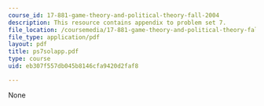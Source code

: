 ```yaml
---
course_id: 17-881-game-theory-and-political-theory-fall-2004
description: This resource contains appendix to problem set 7.
file_location: /coursemedia/17-881-game-theory-and-political-theory-fall-2004/eb307f557db045b8146cfa9420d2faf8_ps7solapp.pdf
file_type: application/pdf
layout: pdf
title: ps7solapp.pdf
type: course
uid: eb307f557db045b8146cfa9420d2faf8

---
```

None